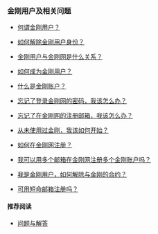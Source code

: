### 金刚用户及相关问题

- [何谓金刚用户？](https://a2zitpro.github.io/web/金刚用户)

- [如何解除金刚用户身份？ ](https://a2zitpro.github.io/web/解除金刚用户合约)

- [金刚用户与金刚网是什么关系？ ](https://a2zitpro.github.io/web/金刚用户与金刚网的关系)

- [如何成为金刚用户？](https://a2zitpro.github.io/web/成为金刚用户)

- [什么是金刚账户？](https://a2zitpro.github.io/web/金刚账户)

- [忘记了登录金刚网的密码，我该怎么办？](https://a2zitpro.github.io/web/忘记密码)

- [忘记了在金刚网的注册邮箱，我该怎么办？](https://a2zitpro.github.io/web/忘记注册邮箱)

- [从未使用过金刚，我该如何开始？](https://a2zitpro.github.io/web/成为金刚用户)

- [如何在金刚网注册？](https://a2zitpro.github.io/web/在金刚网注册)

- [我可以用多个邮箱在金刚网注册多个金刚账户吗？](https://a2zitpro.github.io/web/多邮箱注册)

- [我是金刚用户，如何解除与金刚的合约？](https://a2zitpro.github.io/web/解除金刚用户合约)

- [可用短命邮箱注册吗？](https://a2zitpro.github.io/web/短命邮箱注册)

[]()
[]()
[]()
[]()


#### 推荐阅读
- [问题与解答](https://a2zitpro.github.io/web/列表-问题与解答)
